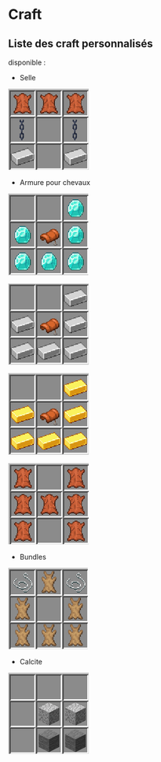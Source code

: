 <h1> Craft </h1>

## Liste des craft personnalisés 

disponible :

- Selle 

![craft selle](/img/craft/saddle_craft.png)

- Armure pour chevaux

![craft armure diamant](/img/craft/diamond_armor_craft.png)

![craft armure fer](/img/craft/iron_armor_craft.png)

![craft armure or](/img/craft/gold_armor_craft.png)

![craft armure cuir](/img/craft/leather_armor_craft.png)

- Bundles

![craft bundle](/img/craft/bundle_craft.png)

- Calcite

![craft calcite](/img/craft/calcite_craft.png)
